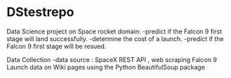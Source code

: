 # DStestrepo

Data Science project on Space rocket domain:
 -predict if the Falcon 9 first stage will land successfully.
 -determine the cost of a launch.
 -predict if the Falcon 9 first stage will be resued.

Data Collection 
 -data source : SpaceX REST API , web scraping Falcon 9 Launch data on Wiki pages using the Python BeautifulSoup package
